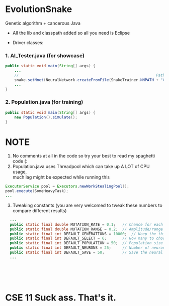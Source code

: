 # EvolutionSnake
Genetic algorithm + cancerous Java 

* All the lib and classpath added so all you need is Eclipse
+ Driver classes: <br>
### 1. AI_Tester.java (for showcase)
```java
public static void main(String[] args) {
    ...
    //                                                             Path to nnet file here
    snake.setNnet(NeuralNetwork.createFromFile(SnakeTrainer.NNPATH + "Gen250/Parent1.nnet"));
    ...
}
```
### 2. Population.java (for training)
```java
public static void main(String[] args) {
    new Population().simulate();
}
```
# NOTE
1. No comments at all in the code so try your best to read my spaghetti code (:
2. Population.java uses Threadpool which can take up A LOT of CPU usage,<br> much lag might be expected while running this
```java
ExecutorService pool = Executors.newWorkStealingPool();
pool.execute(SomeHeavyTask);
...
```
3. Tweaking constants (you are very welcomed to tweak these numbers to compare different results)
```java
  ...
  public static final double MUTATION_RATE = 0.1;   // Chance for each gene to mutate
  public static final double MUTATION_RANGE = 0.2;  // Amplitude/range of a gene can mutate
  public static final int DEFAULT_GENERATIONS = 10000;  // Keep the thing running over night for now lol
  public static final int DEFAULT_SELECT = 6;       // How many to choose during each natural selection process
  public static final int DEFAULT_POPULATION = 50;  // Population size
  public static final int DEFAULT_NEURONS = 25;     // Number of neurons in each hidden layers (2 hidden layers)
  public static final int DEFAULT_SAVE = 50;        // Save the neural network file every [this] number of generation
  ...
```
<br><br><br>
# CSE 11 Suck ass. That's it.
